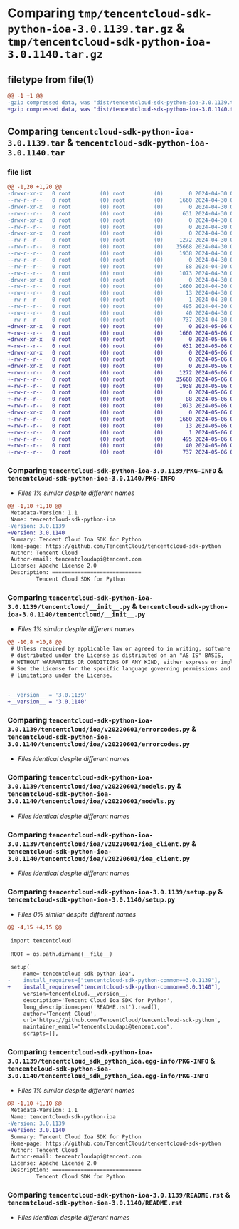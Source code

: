 # Comparing `tmp/tencentcloud-sdk-python-ioa-3.0.1139.tar.gz` & `tmp/tencentcloud-sdk-python-ioa-3.0.1140.tar.gz`

## filetype from file(1)

```diff
@@ -1 +1 @@
-gzip compressed data, was "dist/tencentcloud-sdk-python-ioa-3.0.1139.tar", last modified: Tue Apr 30 04:20:44 2024, max compression
+gzip compressed data, was "dist/tencentcloud-sdk-python-ioa-3.0.1140.tar", last modified: Mon May  6 08:25:07 2024, max compression
```

## Comparing `tencentcloud-sdk-python-ioa-3.0.1139.tar` & `tencentcloud-sdk-python-ioa-3.0.1140.tar`

### file list

```diff
@@ -1,20 +1,20 @@
-drwxr-xr-x   0 root         (0) root         (0)        0 2024-04-30 04:20:44.000000 tencentcloud-sdk-python-ioa-3.0.1139/
--rw-r--r--   0 root         (0) root         (0)     1660 2024-04-30 04:20:44.000000 tencentcloud-sdk-python-ioa-3.0.1139/PKG-INFO
-drwxr-xr-x   0 root         (0) root         (0)        0 2024-04-30 04:20:44.000000 tencentcloud-sdk-python-ioa-3.0.1139/tencentcloud/
--rw-r--r--   0 root         (0) root         (0)      631 2024-04-30 04:20:43.000000 tencentcloud-sdk-python-ioa-3.0.1139/tencentcloud/__init__.py
-drwxr-xr-x   0 root         (0) root         (0)        0 2024-04-30 04:20:44.000000 tencentcloud-sdk-python-ioa-3.0.1139/tencentcloud/ioa/
--rw-r--r--   0 root         (0) root         (0)        0 2024-04-30 04:20:43.000000 tencentcloud-sdk-python-ioa-3.0.1139/tencentcloud/ioa/__init__.py
-drwxr-xr-x   0 root         (0) root         (0)        0 2024-04-30 04:20:44.000000 tencentcloud-sdk-python-ioa-3.0.1139/tencentcloud/ioa/v20220601/
--rw-r--r--   0 root         (0) root         (0)     1272 2024-04-30 04:20:43.000000 tencentcloud-sdk-python-ioa-3.0.1139/tencentcloud/ioa/v20220601/errorcodes.py
--rw-r--r--   0 root         (0) root         (0)    35668 2024-04-30 04:20:43.000000 tencentcloud-sdk-python-ioa-3.0.1139/tencentcloud/ioa/v20220601/models.py
--rw-r--r--   0 root         (0) root         (0)     1938 2024-04-30 04:20:43.000000 tencentcloud-sdk-python-ioa-3.0.1139/tencentcloud/ioa/v20220601/ioa_client.py
--rw-r--r--   0 root         (0) root         (0)        0 2024-04-30 04:20:43.000000 tencentcloud-sdk-python-ioa-3.0.1139/tencentcloud/ioa/v20220601/__init__.py
--rw-r--r--   0 root         (0) root         (0)       88 2024-04-30 04:20:44.000000 tencentcloud-sdk-python-ioa-3.0.1139/setup.cfg
--rw-r--r--   0 root         (0) root         (0)     1073 2024-04-30 04:20:43.000000 tencentcloud-sdk-python-ioa-3.0.1139/setup.py
-drwxr-xr-x   0 root         (0) root         (0)        0 2024-04-30 04:20:44.000000 tencentcloud-sdk-python-ioa-3.0.1139/tencentcloud_sdk_python_ioa.egg-info/
--rw-r--r--   0 root         (0) root         (0)     1660 2024-04-30 04:20:44.000000 tencentcloud-sdk-python-ioa-3.0.1139/tencentcloud_sdk_python_ioa.egg-info/PKG-INFO
--rw-r--r--   0 root         (0) root         (0)       13 2024-04-30 04:20:44.000000 tencentcloud-sdk-python-ioa-3.0.1139/tencentcloud_sdk_python_ioa.egg-info/top_level.txt
--rw-r--r--   0 root         (0) root         (0)        1 2024-04-30 04:20:44.000000 tencentcloud-sdk-python-ioa-3.0.1139/tencentcloud_sdk_python_ioa.egg-info/dependency_links.txt
--rw-r--r--   0 root         (0) root         (0)      495 2024-04-30 04:20:44.000000 tencentcloud-sdk-python-ioa-3.0.1139/tencentcloud_sdk_python_ioa.egg-info/SOURCES.txt
--rw-r--r--   0 root         (0) root         (0)       40 2024-04-30 04:20:44.000000 tencentcloud-sdk-python-ioa-3.0.1139/tencentcloud_sdk_python_ioa.egg-info/requires.txt
--rw-r--r--   0 root         (0) root         (0)      737 2024-04-30 04:20:43.000000 tencentcloud-sdk-python-ioa-3.0.1139/README.rst
+drwxr-xr-x   0 root         (0) root         (0)        0 2024-05-06 08:25:07.000000 tencentcloud-sdk-python-ioa-3.0.1140/
+-rw-r--r--   0 root         (0) root         (0)     1660 2024-05-06 08:25:07.000000 tencentcloud-sdk-python-ioa-3.0.1140/PKG-INFO
+drwxr-xr-x   0 root         (0) root         (0)        0 2024-05-06 08:25:07.000000 tencentcloud-sdk-python-ioa-3.0.1140/tencentcloud/
+-rw-r--r--   0 root         (0) root         (0)      631 2024-05-06 08:25:07.000000 tencentcloud-sdk-python-ioa-3.0.1140/tencentcloud/__init__.py
+drwxr-xr-x   0 root         (0) root         (0)        0 2024-05-06 08:25:07.000000 tencentcloud-sdk-python-ioa-3.0.1140/tencentcloud/ioa/
+-rw-r--r--   0 root         (0) root         (0)        0 2024-05-06 08:25:07.000000 tencentcloud-sdk-python-ioa-3.0.1140/tencentcloud/ioa/__init__.py
+drwxr-xr-x   0 root         (0) root         (0)        0 2024-05-06 08:25:07.000000 tencentcloud-sdk-python-ioa-3.0.1140/tencentcloud/ioa/v20220601/
+-rw-r--r--   0 root         (0) root         (0)     1272 2024-05-06 08:25:07.000000 tencentcloud-sdk-python-ioa-3.0.1140/tencentcloud/ioa/v20220601/errorcodes.py
+-rw-r--r--   0 root         (0) root         (0)    35668 2024-05-06 08:25:07.000000 tencentcloud-sdk-python-ioa-3.0.1140/tencentcloud/ioa/v20220601/models.py
+-rw-r--r--   0 root         (0) root         (0)     1938 2024-05-06 08:25:07.000000 tencentcloud-sdk-python-ioa-3.0.1140/tencentcloud/ioa/v20220601/ioa_client.py
+-rw-r--r--   0 root         (0) root         (0)        0 2024-05-06 08:25:07.000000 tencentcloud-sdk-python-ioa-3.0.1140/tencentcloud/ioa/v20220601/__init__.py
+-rw-r--r--   0 root         (0) root         (0)       88 2024-05-06 08:25:07.000000 tencentcloud-sdk-python-ioa-3.0.1140/setup.cfg
+-rw-r--r--   0 root         (0) root         (0)     1073 2024-05-06 08:25:07.000000 tencentcloud-sdk-python-ioa-3.0.1140/setup.py
+drwxr-xr-x   0 root         (0) root         (0)        0 2024-05-06 08:25:07.000000 tencentcloud-sdk-python-ioa-3.0.1140/tencentcloud_sdk_python_ioa.egg-info/
+-rw-r--r--   0 root         (0) root         (0)     1660 2024-05-06 08:25:07.000000 tencentcloud-sdk-python-ioa-3.0.1140/tencentcloud_sdk_python_ioa.egg-info/PKG-INFO
+-rw-r--r--   0 root         (0) root         (0)       13 2024-05-06 08:25:07.000000 tencentcloud-sdk-python-ioa-3.0.1140/tencentcloud_sdk_python_ioa.egg-info/top_level.txt
+-rw-r--r--   0 root         (0) root         (0)        1 2024-05-06 08:25:07.000000 tencentcloud-sdk-python-ioa-3.0.1140/tencentcloud_sdk_python_ioa.egg-info/dependency_links.txt
+-rw-r--r--   0 root         (0) root         (0)      495 2024-05-06 08:25:07.000000 tencentcloud-sdk-python-ioa-3.0.1140/tencentcloud_sdk_python_ioa.egg-info/SOURCES.txt
+-rw-r--r--   0 root         (0) root         (0)       40 2024-05-06 08:25:07.000000 tencentcloud-sdk-python-ioa-3.0.1140/tencentcloud_sdk_python_ioa.egg-info/requires.txt
+-rw-r--r--   0 root         (0) root         (0)      737 2024-05-06 08:25:07.000000 tencentcloud-sdk-python-ioa-3.0.1140/README.rst
```

### Comparing `tencentcloud-sdk-python-ioa-3.0.1139/PKG-INFO` & `tencentcloud-sdk-python-ioa-3.0.1140/PKG-INFO`

 * *Files 1% similar despite different names*

```diff
@@ -1,10 +1,10 @@
 Metadata-Version: 1.1
 Name: tencentcloud-sdk-python-ioa
-Version: 3.0.1139
+Version: 3.0.1140
 Summary: Tencent Cloud Ioa SDK for Python
 Home-page: https://github.com/TencentCloud/tencentcloud-sdk-python
 Author: Tencent Cloud
 Author-email: tencentcloudapi@tencent.com
 License: Apache License 2.0
 Description: ============================
         Tencent Cloud SDK for Python
```

### Comparing `tencentcloud-sdk-python-ioa-3.0.1139/tencentcloud/__init__.py` & `tencentcloud-sdk-python-ioa-3.0.1140/tencentcloud/__init__.py`

 * *Files 1% similar despite different names*

```diff
@@ -10,8 +10,8 @@
 # Unless required by applicable law or agreed to in writing, software
 # distributed under the License is distributed on an "AS IS" BASIS,
 # WITHOUT WARRANTIES OR CONDITIONS OF ANY KIND, either express or implied.
 # See the License for the specific language governing permissions and
 # limitations under the License.
 
 
-__version__ = '3.0.1139'
+__version__ = '3.0.1140'
```

### Comparing `tencentcloud-sdk-python-ioa-3.0.1139/tencentcloud/ioa/v20220601/errorcodes.py` & `tencentcloud-sdk-python-ioa-3.0.1140/tencentcloud/ioa/v20220601/errorcodes.py`

 * *Files identical despite different names*

### Comparing `tencentcloud-sdk-python-ioa-3.0.1139/tencentcloud/ioa/v20220601/models.py` & `tencentcloud-sdk-python-ioa-3.0.1140/tencentcloud/ioa/v20220601/models.py`

 * *Files identical despite different names*

### Comparing `tencentcloud-sdk-python-ioa-3.0.1139/tencentcloud/ioa/v20220601/ioa_client.py` & `tencentcloud-sdk-python-ioa-3.0.1140/tencentcloud/ioa/v20220601/ioa_client.py`

 * *Files identical despite different names*

### Comparing `tencentcloud-sdk-python-ioa-3.0.1139/setup.py` & `tencentcloud-sdk-python-ioa-3.0.1140/setup.py`

 * *Files 0% similar despite different names*

```diff
@@ -4,15 +4,15 @@
 
 import tencentcloud
 
 ROOT = os.path.dirname(__file__)
 
 setup(
     name='tencentcloud-sdk-python-ioa',
-    install_requires=["tencentcloud-sdk-python-common==3.0.1139"],
+    install_requires=["tencentcloud-sdk-python-common==3.0.1140"],
     version=tencentcloud.__version__,
     description='Tencent Cloud Ioa SDK for Python',
     long_description=open('README.rst').read(),
     author='Tencent Cloud',
     url='https://github.com/TencentCloud/tencentcloud-sdk-python',
     maintainer_email="tencentcloudapi@tencent.com",
     scripts=[],
```

### Comparing `tencentcloud-sdk-python-ioa-3.0.1139/tencentcloud_sdk_python_ioa.egg-info/PKG-INFO` & `tencentcloud-sdk-python-ioa-3.0.1140/tencentcloud_sdk_python_ioa.egg-info/PKG-INFO`

 * *Files 1% similar despite different names*

```diff
@@ -1,10 +1,10 @@
 Metadata-Version: 1.1
 Name: tencentcloud-sdk-python-ioa
-Version: 3.0.1139
+Version: 3.0.1140
 Summary: Tencent Cloud Ioa SDK for Python
 Home-page: https://github.com/TencentCloud/tencentcloud-sdk-python
 Author: Tencent Cloud
 Author-email: tencentcloudapi@tencent.com
 License: Apache License 2.0
 Description: ============================
         Tencent Cloud SDK for Python
```

### Comparing `tencentcloud-sdk-python-ioa-3.0.1139/README.rst` & `tencentcloud-sdk-python-ioa-3.0.1140/README.rst`

 * *Files identical despite different names*

